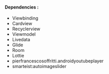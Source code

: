 #### Dependencies :

- Viewbinding
- Cardview
- Recyclerview
- Viewmodel
- Livedata
- Glide
- Room
- Lottie
- pierfrancescosoffritti.androidyoutubeplayer
- smarteist:autoimageslider
